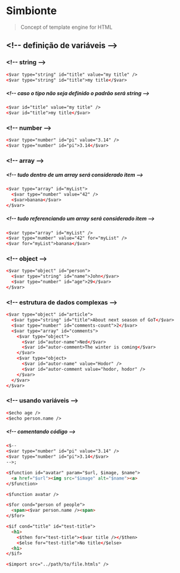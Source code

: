 # Simbionte
> Concept of template engine for HTML

## &lt;!-- definição de variáveis --&gt;

### &lt;!-- string --&gt;
```html
<$var type="string" id="title" value="my title" />
<$var type="string" id="title">my title</$var>
```

##### &lt;!-- caso o tipo não seja definido o padrão será string --&gt;
```html
<$var id="title" value="my title" />
<$var id="title">my title</$var>
```

### &lt;!-- number --&gt;
```html
<$var type="number" id="pi" value="3.14" />
<$var type="number" id="pi">3.14</$var>
```

### &lt;!-- array --&gt;
##### &lt;!-- tudo dentro de um array será considerado item --&gt;
```html
<$var type="array" id="myList">
  <$var type="number" value="42" />
  <$var>banana</$var>
</$var>
```

##### &lt;!-- tudo referenciando um array será considerado item --&gt;
```html
<$var type="array" id="myList" />
<$var type="number" value="42" for="myList" />
<$var for="myList">banana</$var>
```

### &lt;!-- object --&gt;
```html
<$var type="object" id="person">
  <$var type="string" id="name">John</$var>
  <$var type="number" id="age">29</$var>
</$var>
```

### &lt;!-- estrutura de dados complexas --&gt;
```html
<$var type="object" id="article">
  <$var type="string" id="title">About next season of GoT</$var>
  <$var type="number" id="comments-count">2</$var>
  <$var type="array" id="comments">
    <$var type="object">
      <$var id="autor-name">Ned</$var>
      <$var id="autor-comment>The winter is coming</$var>
    </$var>
    <$var type="object>
      <$var id="autor-name" value="Hodor" />
      <$var id="autor-comment value="hodor, hodor" />
    </$var>
  </$var>
</$var>
```

### &lt;!-- usando variáveis --&gt;
```html
<$echo age />
<$echo person.name />
```

##### &lt;!-- comentando código --&gt;
```html
<$--
<$var type="number" id="pi" value="3.14" />
<$var type="number" id="pi">3.14</$var>
-->;
```

```html
<$function id="avatar" param="$url, $image, $name">
  <a href="$url"><img src="$image" alt="$name"><a>
</$function>

<$function avatar />
```

```html
<$for cond="person of people">
  <span><$var person.name /><span>
</$for>
```

```html
<$if cond="title" id="test-title">
  <h1>
    <$then for="test-title"><$var title /></$then>
    <$else for="test-title">No title</$else>
  <h1>
</$if>
```

```html
<$import src="../path/to/file.htmls" />
```
